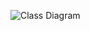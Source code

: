 ![Class Diagram](https://github.com/Mohamed-Abobakr20/Examination-System/assets/56891649/d454920e-9495-4648-b91c-a669e389289f)
